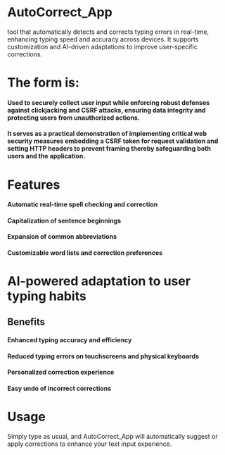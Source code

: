 # AutoCorrect_App
tool that automatically detects and corrects typing errors in real-time, enhancing typing speed and accuracy across devices. It supports customization and AI-driven adaptations to improve user-specific corrections.

# The form is:
#### Used to securely collect user input while enforcing robust defenses against clickjacking and CSRF attacks, ensuring data integrity and protecting users from unauthorized actions.
#### It serves as a practical demonstration of implementing critical web security measures embedding a CSRF token for request validation and setting HTTP headers to prevent framing thereby safeguarding both users and the application.

# Features
#### Automatic real-time spell checking and correction
#### Capitalization of sentence beginnings
#### Expansion of common abbreviations
#### Customizable word lists and correction preferences

# AI-powered adaptation to user typing habits

## Benefits
#### Enhanced typing accuracy and efficiency
#### Reduced typing errors on touchscreens and physical keyboards
#### Personalized correction experience
#### Easy undo of incorrect corrections

# Usage
Simply type as usual, and AutoCorrect_App will automatically suggest or apply corrections to enhance your text input experience.


